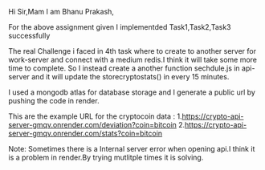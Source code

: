 Hi Sir,Mam
   I am Bhanu Prakash,

   For the above assignment
   given I implementded Task1,Task2,Task3 successfully

   The real Challenge i faced in 4th task where to create to another server for work-server and connect with a medium redis.I think it will take some more time to complete.
   So I instead create a another function sechdule.js in api-server and it will update the storecryptostats() in every 15 minutes.

   I used a mongodb atlas for database storage and I generate a public url by pushing the code in render.

  This are the example URL for the cryptocoin data :
  1.https://crypto-api-server-gmqv.onrender.com/deviation?coin=bitcoin
  2.https://crypto-api-server-gmqv.onrender.com/stats?coin=bitcoin

Note: Sometimes there is a Internal server error when opening api.I think it is a problem in render.By trying mutlitple times it is solving.
